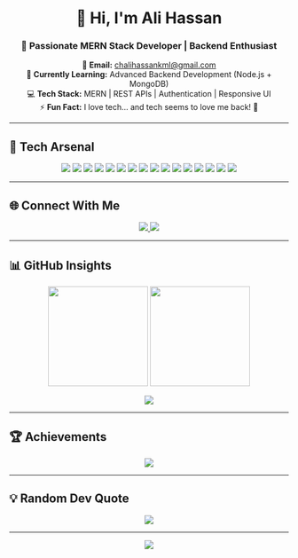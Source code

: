 <!-- 🎯 Modern GitHub Profile README for Ali Hassan -->

<h1 align="center">💫 Hi, I'm Ali Hassan</h1>
<h3 align="center">🚀 Passionate MERN Stack Developer | Backend Enthusiast</h3>

<p align="center">
  📧 <b>Email:</b> <a href="mailto:chalihassankml@gmail.com">chalihassankml@gmail.com</a>  
  <br/>
  🌱 <b>Currently Learning:</b> Advanced Backend Development (Node.js + MongoDB)  
  <br/>
  💻 <b>Tech Stack:</b> MERN | REST APIs | Authentication | Responsive UI  
  <br/>
  ⚡ <b>Fun Fact:</b> I love tech... and tech seems to love me back! 💙
</p>

---

## 🚀 Tech Arsenal
<p align="center">
  <img src="https://img.shields.io/badge/HTML5-E34F26?style=for-the-badge&logo=html5&logoColor=white"/>
  <img src="https://img.shields.io/badge/CSS3-1572B6?style=for-the-badge&logo=css3&logoColor=white"/>
  <img src="https://img.shields.io/badge/JavaScript-F7DF1E?style=for-the-badge&logo=javascript&logoColor=black"/>
  <img src="https://img.shields.io/badge/React-61DAFB?style=for-the-badge&logo=react&logoColor=black"/>
  <img src="https://img.shields.io/badge/Redux-593D88?style=for-the-badge&logo=redux&logoColor=white"/>
  <img src="https://img.shields.io/badge/TailwindCSS-38B2AC?style=for-the-badge&logo=tailwind-css&logoColor=white"/>
  <img src="https://img.shields.io/badge/Bootstrap-7952B3?style=for-the-badge&logo=bootstrap&logoColor=white"/>
  <img src="https://img.shields.io/badge/Node.js-339933?style=for-the-badge&logo=nodedotjs&logoColor=white"/>
  <img src="https://img.shields.io/badge/Express.js-000000?style=for-the-badge&logo=express&logoColor=white"/>
  <img src="https://img.shields.io/badge/MongoDB-4EA94B?style=for-the-badge&logo=mongodb&logoColor=white"/>
  <img src="https://img.shields.io/badge/MySQL-4479A1?style=for-the-badge&logo=mysql&logoColor=white"/>
  <img src="https://img.shields.io/badge/Git-F05033?style=for-the-badge&logo=git&logoColor=white"/>
  <img src="https://img.shields.io/badge/GitHub-181717?style=for-the-badge&logo=github&logoColor=white"/>
  <img src="https://img.shields.io/badge/Netlify-00C7B7?style=for-the-badge&logo=netlify&logoColor=white"/>
  <img src="https://img.shields.io/badge/Vercel-000000?style=for-the-badge&logo=vercel&logoColor=white"/>
  <img src="https://img.shields.io/badge/C++-00599C?style=for-the-badge&logo=cplusplus&logoColor=white"/>
</p>

---

## 🌐 Connect With Me
<p align="center">
  <a href="https://www.linkedin.com/in/ali-hassan-42256ali/">
    <img src="https://img.shields.io/badge/LinkedIn-0A66C2?style=for-the-badge&logo=linkedin&logoColor=white"/>
  </a>
  <a href="mailto:chalihassankml@gmail.com">
    <img src="https://img.shields.io/badge/Gmail-EA4335?style=for-the-badge&logo=gmail&logoColor=white"/>
  </a>
</p>

---

## 📊 GitHub Insights
<p align="center">
  <img src="https://github-readme-stats.vercel.app/api?username=Ali78656&theme=radical&show_icons=true&hide_border=true" height="180"/>
  <img src="https://github-readme-streak-stats.herokuapp.com/?user=Ali78656&theme=radical&hide_border=true" height="180"/>
</p>

<p align="center">
  <img src="https://github-readme-stats.vercel.app/api/top-langs/?username=Ali78656&theme=radical&layout=compact&hide_border=true"/>
</p>

---

## 🏆 Achievements
<p align="center">
  <img src="https://github-profile-trophy.vercel.app/?username=Ali78656&theme=radical&no-frame=true&row=1&column=6"/>
</p>

---

## 💡 Random Dev Quote
<p align="center">
  <img src="https://quotes-github-readme.vercel.app/api?type=horizontal&theme=radical"/>
</p>

---

<p align="center">
  <img src="https://visitcount.itsvg.in/api?id=Ali78656&icon=5&color=0"/>
</p>
